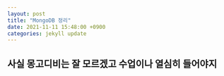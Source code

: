 ```yaml
---
layout: post
title: "MongoDB 정리"
date: 2021-11-11 15:48:00 +0900
categories: jekyll update
---
```


## 사실 몽고디비는 잘 모르겠고 수업이나 열심히 들어야지
